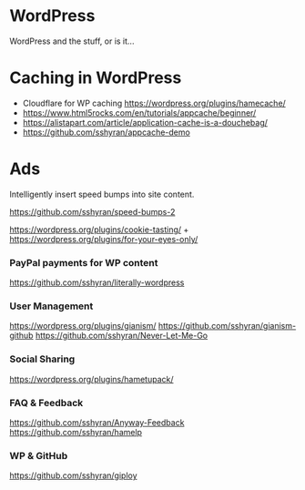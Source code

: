 # WordPress
WordPress and the stuff, or is it...

# Caching in WordPress 

* Cloudflare for WP caching https://wordpress.org/plugins/hamecache/
* https://www.html5rocks.com/en/tutorials/appcache/beginner/
* https://alistapart.com/article/application-cache-is-a-douchebag/
* https://github.com/sshyran/appcache-demo


# Ads

Intelligently insert speed bumps into site content.

https://github.com/sshyran/speed-bumps-2


https://wordpress.org/plugins/cookie-tasting/
+
https://wordpress.org/plugins/for-your-eyes-only/





### PayPal payments for WP content

https://github.com/sshyran/literally-wordpress



### User Management

https://wordpress.org/plugins/gianism/
https://github.com/sshyran/gianism-github
https://github.com/sshyran/Never-Let-Me-Go




### Social Sharing

https://wordpress.org/plugins/hametupack/



### FAQ & Feedback

https://github.com/sshyran/Anyway-Feedback
https://github.com/sshyran/hamelp


### WP & GitHub

https://github.com/sshyran/giploy


